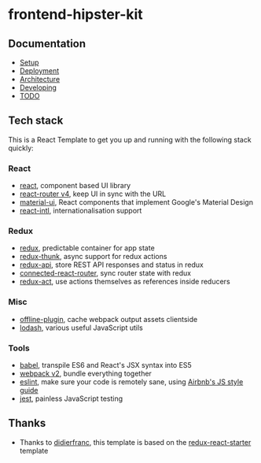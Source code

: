 # frontend-hipster-kit

## Documentation

- [Setup](/docs/SETUP.md)
- [Deployment](/docs/DEPLOYMENT.md)
- [Architecture](/docs/ARCHITECTURE.md)
- [Developing](/docs/DEVELOPING.md)
- [TODO](/docs/TODO.md)

## Tech stack

This is a React Template to get you up and running with the following
stack quickly:

### React

* [react](https://facebook.github.io/react/), component based UI library
* [react-router v4](https://github.com/ReactTraining/react-router/tree/v4), keep UI in sync with the URL
* [material-ui](http://www.material-ui.com/), React components that implement Google's Material Design
* [react-intl](https://github.com/yahoo/react-intl), internationalisation support

### Redux

* [redux](http://redux.js.org/), predictable container for app state
* [redux-thunk](https://github.com/gaearon/redux-thunk), async support for redux actions
* [redux-api](https://github.com/lexich/redux-api), store REST API responses and status in redux
* [connected-react-router](https://github.com/supasate/connected-react-router), sync router state with redux
* [redux-act](https://github.com/pauldijou/redux-act), use actions themselves as references inside reducers

### Misc

* [offline-plugin](https://github.com/NekR/offline-plugin), cache webpack output assets clientside
* [lodash](https://lodash.com/), various useful JavaScript utils

### Tools

* [babel](https://babeljs.io/), transpile ES6 and React's JSX syntax into ES5
* [webpack v2](https://webpack.github.io/), bundle everything together
* [eslint](http://eslint.org/), make sure your code is remotely sane, using [Airbnb's JS style guide](https://github.com/airbnb/javascript)
* [jest](https://facebook.github.io/jest/), painless JavaScript testing

## Thanks

* Thanks to [didierfranc](https://github.com/didierfranc),
  this template is based on the
  [redux-react-starter](https://github.com/didierfranc/redux-react-starter)
  template
